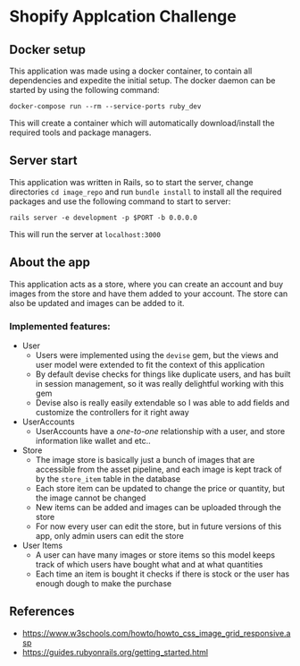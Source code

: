 # Shopify Applcation Challenge

## Docker setup

This application was made using a docker container, to contain all dependencies and expedite the 
initial setup. The docker daemon can be started by using the following command:

```
docker-compose run --rm --service-ports ruby_dev
```

This will create a container which will automatically download/install the required tools and 
package managers.

## Server start


This application was written in Rails, so to start the server, change directories `cd image_repo` 
and run `bundle install` to install all the required packages and use the following command to start to server:

```
rails server -e development -p $PORT -b 0.0.0.0
```

This will run the server at `localhost:3000`

## About the app

This application acts as a store, where you can create an account and buy images from the store 
and have them added to your account. The store can also be updated and images can be added to it.

### Implemented features:

* User
  * Users were implemented using the `devise` gem, but the views and user model were extended to fit the context of this application 
  * By default devise checks for things like duplicate users, and has built in session management, so it was really delightful working with this gem
  * Devise also is really easily extendable so I was able to add fields and customize the controllers for it right away
* UserAccounts
  * UserAccounts have a *one-to-one* relationship with a user, and store information like wallet and etc..
* Store
  * The image store is basically just a bunch of images that are accessible from the asset pipeline, and each image is kept track of by the `store_item` table in the database
  * Each store item can be updated to change the price or quantity, but the image cannot be changed
  * New items can be added and images can be uploaded through the store
  * For now every user can edit the store, but in future versions of this app, only admin users can edit the store
* User Items
  * A user can have many images or store items so this model keeps track of which users have bought what and at what quantities
  * Each time an item is bought it checks if there is stock or the user has enough dough to make the purchase

## References
* https://www.w3schools.com/howto/howto_css_image_grid_responsive.asp
* https://guides.rubyonrails.org/getting_started.html